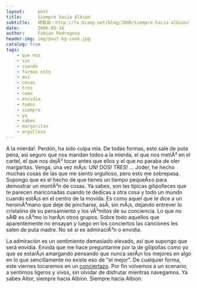 ```yaml
---
layout:     post
title:      Siempre hacia Albion
subtitle:   转载自：http://fa.bianp.net/blog/2006/siempre-hacia-albion/
date:       2006-05-16
author:     Fabian Pedregosa
header-img: img/post-bg-cook.jpg
catalog: true
tags:
    - que nos
    - sin
    - cuando
    - formas esto
    - así
    - cosas
    - tres
    - como
    - envidia
    - todos
    - siempre
    - ya
    - sabes
    - margaritas
    - orgulloso
---
```


A la mierda!. Perdón, ha sido culpa mía. De todas formas, esto sale de
puta pena, así seguro que nos mandan todos a la mierda, el que nos
metiÃ³ en el cartel, el que nos dejÃ³ tocar antes que ellos y el que no
paraba de oler margaritas. Venga, una vez mÃ¡s: UN! DOS! TRES! ...
Joder, he hecho muchas cosas de las que me siento orgulloso, pero esto
me sobrepasa. Supongo que es el hecho de que tienes un tiempo pequeÃ±o
para demostrar un montÃ³n de cosas. Ya sabes, son las típicas
gilipolleces que te parecen mariconadas cuando te dedicas a otra cosa y
todo un mundo cuando estÃ¡s en el centro de la movida. Es como aquel que
le dice a un heroinÃ³mano que deje de pincharse, asÃ­, sin mÃ¡s, dejando
entrever lo cristalino de su pensamiento y los vÃ³mitos de su
conciencia. Lo que no sÃ© es cÃ³mo lo harÃ¡n otros grupos. Sobre todo
aquellos que aparentemente no ensayan y luego en los conciertos las
canciones les salen de puta madre. No sé si es admiraciÃ³n o envidia.

La admiración es un sentimiento demasiado elevado, así que supongo que
será envidia. Envida que me hace preguntarme por la de gilipollas como
yo que se estarÃ¡n amargando pensando que nunca serÃ¡n los mejores en
algo en lo que sencillamente no existe eso de "el mejor". De cualquier
forma, este viernes tocaremos en un [conciertazo](http://grupododo.com/?p=34). Por fin volvemos a
un scenario, a sentirnos ligeros y vivos, sin olvidar de disfrutar
mientras navegamos. Ya sabes Aitor, siempre hacia Albion. Siempre hacia
Albion.

